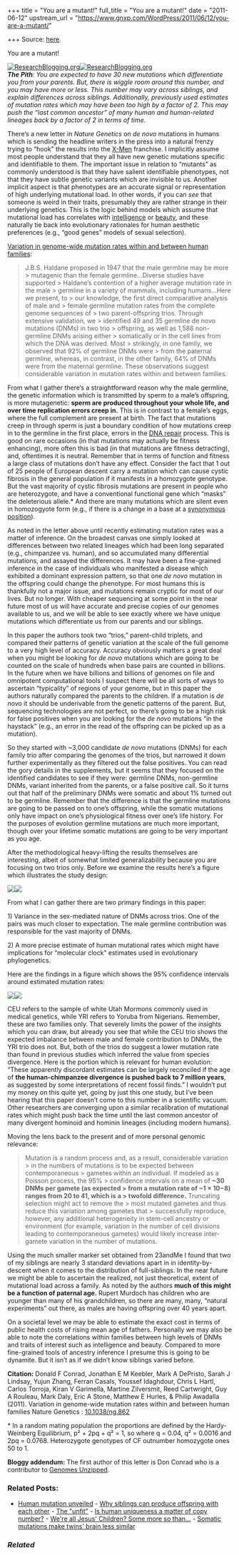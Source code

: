 +++
title = "You are a mutant!"
full_title = "You are a mutant!"
date = "2011-06-12"
upstream_url = "https://www.gnxp.com/WordPress/2011/06/12/you-are-a-mutant/"

+++
Source: [here](https://www.gnxp.com/WordPress/2011/06/12/you-are-a-mutant/).

You are a mutant!

[![ResearchBlogging.org](https://i0.wp.com/www.researchblogging.org/public/citation_icons/rb2_large_gray.png?w=640)![ResearchBlogging.org](https://i0.wp.com/www.researchblogging.org/public/citation_icons/rb2_large_gray.png?w=640)](http://www.researchblogging.org)  
***The Pith**: You are expected to have 30 new mutations which differentiate you from your parents. But, there is wiggle room around this number, and you may have more or less. This number may vary across siblings, and explain differences across siblings. Additionally, previously used estimates of mutation rates which may have been too high by a factor of 2. This may push the “last common ancestor” of many human and human-related lineages back by a factor of 2 in terms of time.*

There’s a new letter in *Nature Genetics* on *de novo* mutations in humans which is sending the headline writers in the press into a natural frenzy trying to “hook” the results into the [X-Men](https://en.wikipedia.org/wiki/X-Men) franchise. I implicitly assume most people understand that they all have new genetic mutations specific and identifiable to them. The important issue in relation to “mutants” as commonly understood is that they have salient identifiable phenotypes, not that they have subtle genetic variants which are invisible to us. Another implicit aspect is that phenotypes are an accurate signal or representation of high underlying mutational load. In other words, if you can *see* that someone is weird in their traits, presumably they are rather strange in their underlying genetics. This is the logic behind models which assume that mutational load has correlates with [intelligence](https://www.amazon.com/exec/obidos/ASIN/038549517X/geneexpressio-20) or [beauty](https://www.amazon.com/exec/obidos/ASIN/0670031100/geneexpressio-20), and these naturally tie back into evolutionary rationales for human aesthetic preferences (e.g., “good genes” models of sexual selection).

[Variation in genome-wide mutation rates within and between human families](http://www.nature.com/ng/journal/vaop/ncurrent/full/ng.862.html):

> J.B.S. Haldane proposed in 1947 that the male germline may be more > mutagenic than the female germline…Diverse studies have supported > Haldane’s contention of a higher average mutation rate in the male > germline in a variety of mammals, including humans…Here we present, to > our knowledge, the first direct comparative analysis of male and > female germline mutation rates from the complete genome sequences of > two parent-offspring trios. Through extensive validation, we > identified 49 and 35 germline de novo mutations (DNMs) in two trio > offspring, as well as 1,586 non-germline DNMs arising either > somatically or in the cell lines from which the DNA was derived. Most > strikingly, in one family, we observed that 92% of germline DNMs were > from the paternal germline, whereas, in contrast, in the other family, 64% of DNMs were from the maternal germline. These observations suggest considerable variation in mutation rates within and between families.

From what I gather there’s a straightforward reason why the male germline, the genetic information which is transmitted by sperm to a male’s offspring, is more mutagenetic: **sperm are produced throughout your whole life, and over time replication errors creep in.** This is in contrast to a female’s eggs, where the full complement are present at birth. The fact that mutations creep in through sperm is just a boundary condition of how mutations creep in to the germline in the first place, errors in the [DNA repair](https://en.wikipedia.org/wiki/DNA_repair) process. This is good on rare occasions (in that mutations may actually be fitness enhancing), more often this is bad (in that mutations are fitness detracting), and, oftentimes it is neutral. Remember that in terms of function and fitness a large class of mutations don’t have any effect. Consider the fact that 1 out of 25 people of European descent carry a mutation which can cause cystic fibrosis in the general population if it manifests in a homozygote genotype. But the vast majority of cystic fibrosis mutations are present in people who are heterozygote, and have a conventional functional gene which “masks” the deleterious allele.\* And there are many mutations which are silent even in homozogyote form (e.g., if there is a change in a base at a [synonymous position](https://en.wikipedia.org/wiki/Synonymous_substitution)).

As noted in the letter above until recently estimating mutation rates was a matter of inference. On the broadest canvas one simply looked at differences between two related lineages which had been long separated (e.g., chimpanzee vs. human), and so accumulated many differential mutations, and assayed the differences. It may have been a fine-grained inference in the case of individuals who manifested a disease which exhibited a dominant expression pattern, so that one *de novo* mutation in the offspring could change the phenotype. For most humans this is thankfully not a major issue, and mutations remain cryptic for most of our lives. But no longer. With cheaper sequencing at some point in the near future most of us will have accurate and precise copies of our genomes available to us, and we will be able to see exactly where we have unique mutations which differentiate us from our parents and our siblings.

In this paper the authors took two “trios,” parent-child triplets, and compared their patterns of genetic variation at the scale of the full genome to a very high level of accuracy. Accuracy obviously matters a great deal when you might be looking for *de novo* mutations which are going to be counted on the scale of hundreds when base pairs are counted in billions. In the future when we have billions and billions of genomes on file and omnipotent computational tools I suspect there will be all sorts of ways to ascertain “typicality” of regions of your genome, but in this paper the authors naturally compared the parents to the children. If a mutation is *de novo* it should be underivable from the genetic patterns of the parent. But, sequencing technologies are not perfect, so there’s going to be a high risk for false positives when you are looking for the *de novo* mutations “in the haystack” (e.g., an error in the read of the offspring can be picked up as a mutation).

So they started with \~3,000 candidate *de novo* mutations (DNMs) for each family trio after comparing the genomes of the trios, but narrowed it down further experimentally as they filtered out the false positives. You can read the gory details in the supplements, but it seems that they focused on the identified candidates to see if they were: germline DNMs, non-germline DNMs, variant inherited from the parents, or a false positive call. So it turns out that half of the preliminary DNMs were somatic and about 1% turned out to be germline. Remember that the difference is that the germline mutations are going to be passed on to one’s offspring, while the somatic mutations only have impact on one’s physiological fitness over one’s life history. For the purposes of evolution germline mutations are much more important, though over your lifetime somatic mutations are going to be very important as you age.

After the methodological heavy-lifting the results themselves are interesting, albeit of somewhat limited generalizability because you are focusing on two trios only. Before we examine the results here’s a figure which illustrates the study design:

[![](https://i0.wp.com/blogs.discovermagazine.com/gnxp/files/2011/06/ng.862-F1.jpeg?resize=600%2C450)![](https://i0.wp.com/blogs.discovermagazine.com/gnxp/files/2011/06/ng.862-F1.jpeg?resize=600%2C450)](https://i0.wp.com/blogs.discovermagazine.com/gnxp/files/2011/06/ng.862-F1.jpeg)

From what I can gather there are two primary findings in this paper:

1\) Variance in the sex-mediated nature of DNMs across trios. One of the pairs was much closer to expectation. The male germline contribution was responsible for the vast majority of DNMs.

2\) A more precise estimate of human mutational rates which might have implications for “molecular clock” estimates used in evolutionary phylogenetics.

Here are the findings in a figure which shows the 95% confidence intervals around estimated mutation rates:

[![](https://i0.wp.com/blogs.discovermagazine.com/gnxp/files/2011/06/ng.862-F2.jpeg?resize=600%2C250)![](https://i0.wp.com/blogs.discovermagazine.com/gnxp/files/2011/06/ng.862-F2.jpeg?resize=600%2C250)](https://i0.wp.com/blogs.discovermagazine.com/gnxp/files/2011/06/ng.862-F2.jpeg)

CEU refers to the sample of white Utah Mormons commonly used in medical genetics, while YRI refers to Yoruba from Nigerians. Remember, these are two families only. That severely limits the power of the insights which you can draw, but already you see that while the CEU trio shows the expected imbalance between male and female contribution to DNMs, the YRI trio does not. But, both of the trios do suggest a lower mutation rate than found in previous studies which inferred the value from species divergence. Here is the portion which is relevant for human evolution: “These apparently discordant estimates can be largely reconciled if the age of **the human-chimpanzee divergence is pushed back to 7 million years**, as suggested by some interpretations of recent fossil finds.” I wouldn’t put my money on this quite yet, going by just this one study, but I’ve been hearing that this paper doesn’t come to this number in a scientific vacuum. Other researchers are converging upon a similar recalibration of mutational rates which might push back the time until the last common ancestor of many divergent hominoid and hominin lineages (including modern humans).

Moving the lens back to the present and of more personal genomic relevance:

> Mutation is a random process and, as a result, considerable variation > in the numbers of mutations is to be expected between contemporaneous > gametes within an individual. If modeled as a Poisson process, the 95% > confidence intervals on a mean of **\~30 DNMs per gamete (as expected > from a mutation rate of \~1 × 10−8) ranges from 20 to 41, which is a > twofold difference.** Truncating selection might act to remove the > most mutated gametes and thus reduce this variation among gametes that > successfully reproduce, however, any additional heterogeneity in stem-cell ancestry or environment (for example, variation in the number of cell divisions leading to contemporaneous gametes) would likely increase inter-gamete variation in the number of mutations.

Using the much smaller marker set obtained from 23andMe I found that two of my siblings are nearly 3 standard deviations apart in in identity-by-descent when it comes to the distribution of full-siblings. In the near future we might be able to ascertain the realized, not just theoretical, extent of mutational load across a family. As noted by the authors **much of this might be a function of paternal age.** Rupert Murdoch has children who are younger than many of his grandchildren, so there are many, many, “natural experiments” out there, as males are having offspring over 40 years apart.

On a societal level we may be able to estimate the exact cost in terms of public health costs of rising mean age of fathers. Personally we may also be able to note the correlations within families between high levels of DNMs and traits of interest such as intelligence and beauty. Compared to more fine-grained tools of ancestry inference I presume this is going to be dynamite. But it isn’t as if we didn’t know siblings varied before.

**Citation:** Donald F Conrad, Jonathan E M Keebler, Mark A DePristo, Sarah J Lindsay, Yujun Zhang, Ferran Casals, Youssef Idaghdour, Chris L Hartl, Carlos Torroja, Kiran V Garimella, Martine Zilversmit, Reed Cartwright, Guy A Rouleau, Mark Daly, Eric A Stone, Matthew E Hurles, & Philip Awadalla (2011). Variation in genome-wide mutation rates within and between human families Nature Genetics : [10.1038/ng.862](10.1038/ng.862)

\* In a random mating population the proportions are defined by the Hardy-Weinberg Equilibrium, p² + 2pq + q² = 1, so where q = 0.04, q² = 0.0016 and 2pq = 0.0768. Heterozygote genotypes of CF outnumber homozygote ones 50 to 1.

**Bloggy addendum:** The first author of this letter is Don Conrad who is a contributor to [Genomes Unzipped](http://www.genomesunzipped.org/).

### Related Posts:

- [Human mutation
  unveiled](https://www.gnxp.com/WordPress/2013/05/21/human-mutation-unveiled/) - [Why siblings can produce offspring with each
  other](https://www.gnxp.com/WordPress/2014/07/29/why-siblings-can-produce-offspring-with-each-other/) - [The "unfit"](https://www.gnxp.com/WordPress/2006/09/04/the-unfit/) - [Is human uniqueness a matter of copy
  number?](https://www.gnxp.com/WordPress/2009/02/12/is-human-uniqueness-a-matter-of-copy-number/) - [We're all Jesus' Children? Some more so
  than…](https://www.gnxp.com/WordPress/2006/03/17/we-re-all-jesus-children-some-more-so-than-others-probably/) - [Somatic mutations make twins' brain less
  similar](https://www.gnxp.com/WordPress/2011/05/25/somatic-mutations-make-twins-brain-less-similar/)

### *Related*

[](https://www.addtoany.com/add_to/facebook?linkurl=https%3A%2F%2Fwww.gnxp.com%2FWordPress%2F2011%2F06%2F12%2Fyou-are-a-mutant%2F&linkname=You%20are%20a%20mutant%21 "Facebook")[](https://www.addtoany.com/add_to/twitter?linkurl=https%3A%2F%2Fwww.gnxp.com%2FWordPress%2F2011%2F06%2F12%2Fyou-are-a-mutant%2F&linkname=You%20are%20a%20mutant%21 "Twitter")[](https://www.addtoany.com/add_to/email?linkurl=https%3A%2F%2Fwww.gnxp.com%2FWordPress%2F2011%2F06%2F12%2Fyou-are-a-mutant%2F&linkname=You%20are%20a%20mutant%21 "Email")[](https://www.addtoany.com/share)
